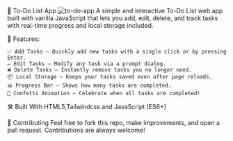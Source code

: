 📝 To-Do List App
![to-do-app](https://github.com/user-attachments/assets/fb2e2829-b7a0-422f-a00a-2acf41c0c288)
A simple and interactive To-Do List web app built with vanilla JavaScript that lets you add, edit, delete, and track tasks with real-time progress and local storage included.

🚀 Features:

    ✅ Add Tasks – Quickly add new tasks with a single click or by pressing Enter.
    ✏️ Edit Tasks – Modify any task via a prompt dialog.
    ❌ Delete Tasks – Instantly remove tasks you no longer need.
    📦 Local Storage – Keeps your tasks saved even after page reloads.
    📊 Progress Bar – Shows how many tasks are completed.
    🎉 Confetti Animation – Celebrate when all tasks are completed!
    
🛠️ Built With HTML5,Tailwindcss and JavaScript (ES6+)

🙌 Contributing
Feel free to fork this repo, make improvements, and open a pull request. Contributions are always welcome!
